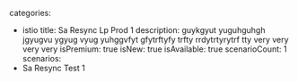 categories:
  - istio
title: Sa Resync Lp Prod 1
description: guykgyut yuguhguhgh jgyugvu ygyug vyug yuhggvfyt gfytrftyfy trfty rrdytrtyrytrf tty very very very very
isPremium: true
isNew: true
isAvailable: true
scenarioCount: 1
scenarios:
  - Sa Resync Test 1
